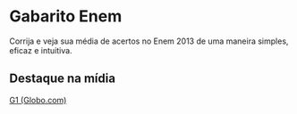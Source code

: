 Gabarito Enem
============
Corrija e veja sua média de acertos no Enem 2013 de uma maneira simples, eficaz e intuitiva.

Destaque na mídia
---------------------
[G1 (Globo.com)](http://g1.globo.com/rn/rio-grande-do-norte/noticia/2013/10/esdudante-do-rn-lanca-aplicativo-que-corrige-gabarito-do-enem.html "G1 (Globo.com)")